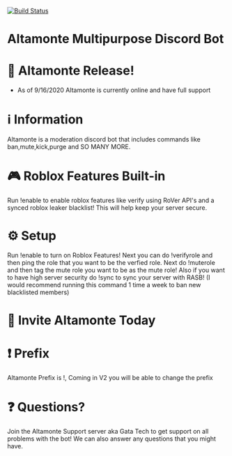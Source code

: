 [![Build Status](https://cdn.discordapp.com/attachments/749451793854890085/755600355630252062/Alitmaote_logo_2.png)](https://discord.com/api/oauth2/authorize?client_id=608420941361315971&permissions=8&scope=bot)
# Altamonte Multipurpose Discord Bot

[discord-shield]: https://canary.discordapp.com/api/guilds/729394556185084047/widget.png

# 🎉 Altamonte Release!

  - As of 9/16/2020 Altamonte is currently online and have full support

# ℹ️ Information
Altamonte is a moderation discord bot that includes commands like ban,mute,kick,purge and SO MANY MORE.

# 🎮 Roblox Features Built-in
Run !enable to enable roblox features like verify using RoVer API's and a synced roblox leaker blacklist! This will help keep your server secure.

# ⚙️ Setup

Run !enable to turn on Roblox Features! Next you can do !verifyrole and then ping the role that you want to be the verfied role. Next do !muterole and then tag the mute role you want to be as the mute role! Also if you want to have high server security do !sync to sync your server with RASB! (I would recommend running this command 1 time a week to ban new blacklisted members)

# 📨  Invite Altamonte Today


# ❗ Prefix
Altamonte Prefix is !, Coming in V2 you will be able to change the prefix

# ❓ Questions?
Join the Altamonte Support server aka Gata Tech to get support on all problems with the bot! We can also answer any questions that you might have.
